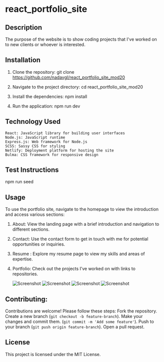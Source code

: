 # react_portfolio_site


## Description
The purpose of the website is to show coding projects that I've worked on to new clients or whoever is interested.



  ## Installation
  1. Clone the repository:
    git clone https://github.com/nadavgl/react_portfolio_site_mod20

  2. Navigate to the project directory: 
    cd react_portfolio_site_mod20

  3. Install the dependencies:
    npm install

  5. Run the application:
    npm run dev

  ## Technology Used
    React: JavaScript library for building user interfaces
    Node.js: JavaScript runtime
    Express.js: Web framework for Node.js
    SCSS: Sassy CSS for styling
    Netlify: Deployment platform for hosting the site
    Bulma: CSS framework for responsive design

  
  ## Test Instructions
  npm run seed

  ## Usage
To use the portfolio site, navigate to the homepage to view the introduction and access various sections:

1. About: View the landing page with a brief introduction and navigation to different sections.
2. Contact: Use the contact form to get in touch with me for potential opportunities or inquiries.
3. Resume : Explore my resume page to view my skills and areas of expertise.
4. Portfolio: Check out the projects I’ve worked on with links to repositories.

   ![Screenshot](./public/images/Screenshot%202024-08-26%20at%206.47.58 PM.png)
   ![Screenshot](./public/images/Screenshot%202024-08-26%20at%206.48.20 PM.png)
   ![Screenshot](./public/images/Screenshot%202024-08-26%20at%206.48.25 PM.png)
   ![Screenshot](./public/images/Screenshot%202024-08-26%20at%206.48.30 PM.png)




  ## Contributing:
  Contributions are welcome! Please follow these steps:
    Fork the repository.
    Create a new branch (`git checkout -b feature-branch`).
    Make your changes and commit them. (`git commit -m 'Add some feature'`).
    Push to your branch (`git push origin feature-branch`).
    Open a pull request.

  ## License
  This project is licensed under the MIT License.
  
  

